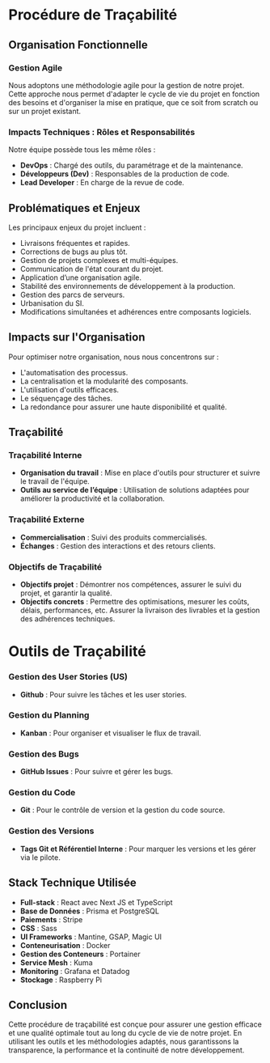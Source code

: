   # Procédure de Traçabilité

## Organisation Fonctionnelle

### Gestion Agile
Nous adoptons une méthodologie agile pour la gestion de notre projet. Cette approche nous permet d'adapter le cycle de vie du projet en fonction des besoins et d'organiser la mise en pratique, que ce soit from scratch ou sur un projet existant.

### Impacts Techniques : Rôles et Responsabilités
Notre équipe possède tous les même rôles :
- **DevOps** : Chargé des outils, du paramétrage et de la maintenance.
- **Développeurs (Dev)** : Responsables de la production de code.
- **Lead Developer** : En charge de la revue de code.

## Problématiques et Enjeux
Les principaux enjeux du projet incluent :
- Livraisons fréquentes et rapides.
- Corrections de bugs au plus tôt.
- Gestion de projets complexes et multi-équipes.
- Communication de l'état courant du projet.
- Application d’une organisation agile.
- Stabilité des environnements de développement à la production.
- Gestion des parcs de serveurs.
- Urbanisation du SI.
- Modifications simultanées et adhérences entre composants logiciels.

## Impacts sur l'Organisation
Pour optimiser notre organisation, nous nous concentrons sur :
- L'automatisation des processus.
- La centralisation et la modularité des composants.
- L'utilisation d'outils efficaces.
- Le séquençage des tâches.
- La redondance pour assurer une haute disponibilité et qualité.

## Traçabilité

### Traçabilité Interne
- **Organisation du travail** : Mise en place d'outils pour structurer et suivre le travail de l'équipe.
- **Outils au service de l’équipe** : Utilisation de solutions adaptées pour améliorer la productivité et la collaboration.

### Traçabilité Externe
- **Commercialisation** : Suivi des produits commercialisés.
- **Échanges** : Gestion des interactions et des retours clients.

### Objectifs de Traçabilité
- **Objectifs projet** : Démontrer nos compétences, assurer le suivi du projet, et garantir la qualité.
- **Objectifs concrets** : Permettre des optimisations, mesurer les coûts, délais, performances, etc. Assurer la livraison des livrables et la gestion des adhérences techniques.

# Outils de Traçabilité

### Gestion des User Stories (US)
- **Github** : Pour suivre les tâches et les user stories.

### Gestion du Planning
- **Kanban** : Pour organiser et visualiser le flux de travail.

### Gestion des Bugs
- **GitHub Issues** : Pour suivre et gérer les bugs.

### Gestion du Code
- **Git** : Pour le contrôle de version et la gestion du code source.

### Gestion des Versions
- **Tags Git et Référentiel Interne** : Pour marquer les versions et les gérer via le pilote.

## Stack Technique Utilisée
- **Full-stack** : React avec Next JS et TypeScript
- **Base de Données** : Prisma et PostgreSQL
- **Paiements** : Stripe
- **CSS** : Sass
- **UI Frameworks** : Mantine, GSAP, Magic UI
- **Conteneurisation** : Docker
- **Gestion des Conteneurs** : Portainer
- **Service Mesh** : Kuma
- **Monitoring** : Grafana et Datadog
- **Stockage** : Raspberry Pi

## Conclusion
Cette procédure de traçabilité est conçue pour assurer une gestion efficace et une qualité optimale tout au long du cycle de vie de notre projet. En utilisant les outils et les méthodologies adaptés, nous garantissons la transparence, la performance et la continuité de notre développement.
